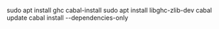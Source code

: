 
sudo apt install ghc cabal-install
sudo apt install libghc-zlib-dev
cabal update
cabal install --dependencies-only
